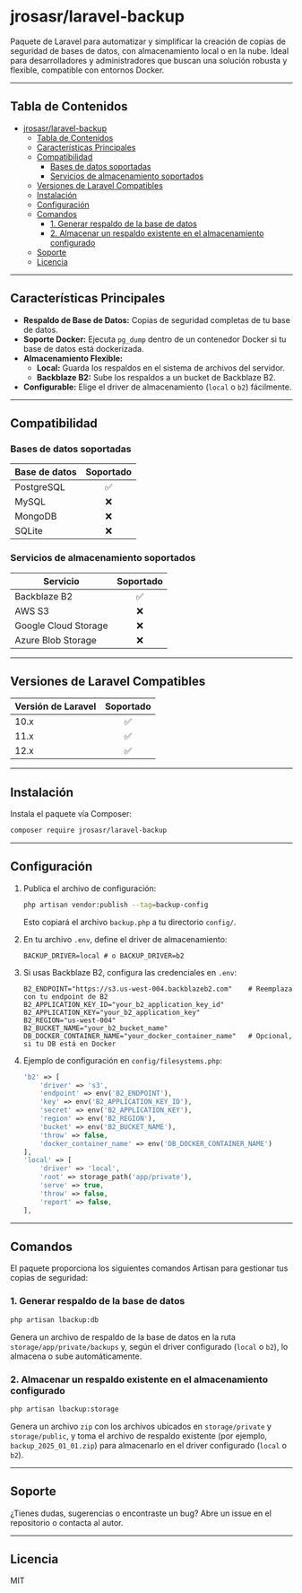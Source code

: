 
# jrosasr/laravel-backup

Paquete de Laravel para automatizar y simplificar la creación de copias de seguridad de bases de datos, con almacenamiento local o en la nube. Ideal para desarrolladores y administradores que buscan una solución robusta y flexible, compatible con entornos Docker.

---

## Tabla de Contenidos

- [jrosasr/laravel-backup](#jrosasrlaravel-backup)
  - [Tabla de Contenidos](#tabla-de-contenidos)
  - [Características Principales](#características-principales)
  - [Compatibilidad](#compatibilidad)
    - [Bases de datos soportadas](#bases-de-datos-soportadas)
    - [Servicios de almacenamiento soportados](#servicios-de-almacenamiento-soportados)
  - [Versiones de Laravel Compatibles](#versiones-de-laravel-compatibles)
  - [Instalación](#instalación)
  - [Configuración](#configuración)
  - [Comandos](#comandos)
    - [1. Generar respaldo de la base de datos](#1-generar-respaldo-de-la-base-de-datos)
    - [2. Almacenar un respaldo existente en el almacenamiento configurado](#2-almacenar-un-respaldo-existente-en-el-almacenamiento-configurado)
  - [Soporte](#soporte)
  - [Licencia](#licencia)

---

## Características Principales

- **Respaldo de Base de Datos:** Copias de seguridad completas de tu base de datos.
- **Soporte Docker:** Ejecuta `pg_dump` dentro de un contenedor Docker si tu base de datos está dockerizada.
- **Almacenamiento Flexible:**
  - **Local:** Guarda los respaldos en el sistema de archivos del servidor.
  - **Backblaze B2:** Sube los respaldos a un bucket de Backblaze B2.
- **Configurable:** Elige el driver de almacenamiento (`local` o `b2`) fácilmente.

---

## Compatibilidad

### Bases de datos soportadas

| Base de datos   | Soportado |
|----------------|:---------:|
| PostgreSQL     | ✅        |
| MySQL          | ❌        |
| MongoDB        | ❌        |
| SQLite         | ❌        |

### Servicios de almacenamiento soportados

| Servicio             | Soportado |
|----------------------|:---------:|
| Backblaze B2         | ✅        |
| AWS S3               | ❌        |
| Google Cloud Storage | ❌        |
| Azure Blob Storage   | ❌        |

---

## Versiones de Laravel Compatibles

| Versión de Laravel   | Soportado |
|----------------------|:---------:|
| 10.x                 |    ✅     |
| 11.x                 |    ✅     |
| 12.x                 |    ✅     |

---

## Instalación

Instala el paquete vía Composer:

```bash
composer require jrosasr/laravel-backup
```

---

## Configuración

1. Publica el archivo de configuración:
   ```bash
   php artisan vendor:publish --tag=backup-config
   ```
   Esto copiará el archivo `backup.php` a tu directorio `config/`.

2. En tu archivo `.env`, define el driver de almacenamiento:
   ```env
   BACKUP_DRIVER=local # o BACKUP_DRIVER=b2
   ```

3. Si usas Backblaze B2, configura las credenciales en `.env`:
   ```env
   B2_ENDPOINT="https://s3.us-west-004.backblazeb2.com"    # Reemplaza con tu endpoint de B2
   B2_APPLICATION_KEY_ID="your_b2_application_key_id"
   B2_APPLICATION_KEY="your_b2_application_key"
   B2_REGION="us-west-004"
   B2_BUCKET_NAME="your_b2_bucket_name"
   DB_DOCKER_CONTAINER_NAME="your_docker_container_name"   # Opcional, si tu DB está en Docker
   ```

4. Ejemplo de configuración en `config/filesystems.php`:
   ```php
   'b2' => [
       'driver' => 's3',
       'endpoint' => env('B2_ENDPOINT'),
       'key' => env('B2_APPLICATION_KEY_ID'),
       'secret' => env('B2_APPLICATION_KEY'),
       'region' => env('B2_REGION'),
       'bucket' => env('B2_BUCKET_NAME'),
       'throw' => false,
       'docker_container_name' => env('DB_DOCKER_CONTAINER_NAME')
   ],
   'local' => [
       'driver' => 'local',
       'root' => storage_path('app/private'),
       'serve' => true,
       'throw' => false,
       'report' => false,
   ],
   ```

---

## Comandos

El paquete proporciona los siguientes comandos Artisan para gestionar tus copias de seguridad:

### 1. Generar respaldo de la base de datos

```bash
php artisan lbackup:db
```
Genera un archivo de respaldo de la base de datos en la ruta `storage/app/private/backups` y, según el driver configurado (`local` o `b2`), lo almacena o sube automáticamente.

### 2. Almacenar un respaldo existente en el almacenamiento configurado

```bash
php artisan lbackup:storage
```
Genera un archivo `zip` con los archivos ubicados en `storage/private` y `storage/public`, y toma el archivo de respaldo existente (por ejemplo, `backup_2025_01_01.zip`) para almacenarlo en el driver configurado (`local` o `b2`).

---

## Soporte

¿Tienes dudas, sugerencias o encontraste un bug? Abre un issue en el repositorio o contacta al autor.

---

## Licencia

MIT
